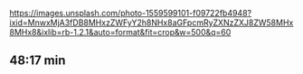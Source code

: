 https://images.unsplash.com/photo-1559599101-f09722fb4948?ixid=MnwxMjA3fDB8MHxzZWFyY2h8NHx8aGFpcmRyZXNzZXJ8ZW58MHx8MHx8&ixlib=rb-1.2.1&auto=format&fit=crop&w=500&q=60

## 48:17 min 